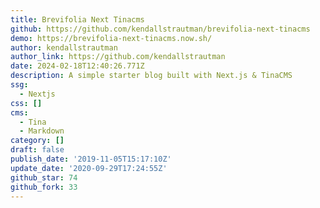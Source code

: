 ```yaml
---
title: Brevifolia Next Tinacms
github: https://github.com/kendallstrautman/brevifolia-next-tinacms
demo: https://brevifolia-next-tinacms.now.sh/
author: kendallstrautman
author_link: https://github.com/kendallstrautman
date: 2024-02-18T12:40:26.771Z
description: A simple starter blog built with Next.js & TinaCMS
ssg:
  - Nextjs
css: []
cms:
  - Tina
  - Markdown
category: []
draft: false
publish_date: '2019-11-05T15:17:10Z'
update_date: '2020-09-29T17:24:55Z'
github_star: 74
github_fork: 33
---
```

